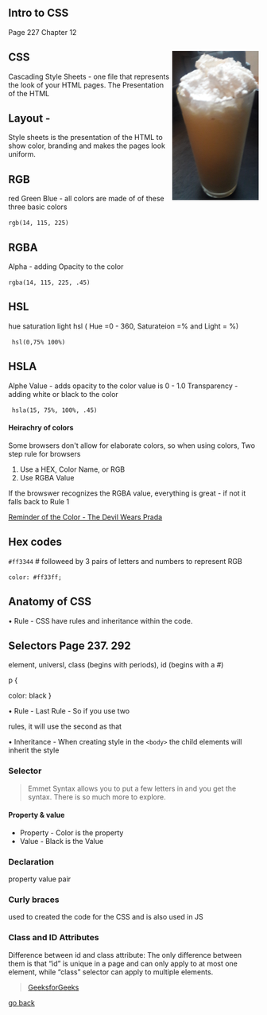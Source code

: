 ## Intro to CSS
Page 227 Chapter 12

## CSS <img src="../images/eggnog.jpg" height="300px" align="right">

Cascading Style Sheets - one file that represents the look of your HTML pages. The Presentation of the HTML

## Layout - 

Style sheets is the presentation of the HTML to show color, branding and makes the pages look uniform.

## RGB  

red Green Blue - all colors are made of of these three basic colors

``` rgb(14, 115, 225) ```

## RGBA

Alpha - adding Opacity to the color

``` rgba(14, 115, 225, .45) ```

## HSL 

hue saturation light
hsl ( Hue =0 - 360, Saturateion =% and Light = %)

``` hsl(0,75% 100%)```

## HSLA

Alphe Value - adds opacity to the color  value is 0 - 1.0  Transparency - adding white or black to the color

``` hsla(15, 75%, 100%, .45)```

#### Heirachry of colors
Some browsers don't allow for elaborate colors, so when using colors, Two step rule for browsers

1. Use a HEX, Color Name, or RGB
2. Use RGBA Value

If the browswer recognizes the RGBA value, everything is great - if not it falls back to Rule 1

[Reminder of the Color - The Devil Wears Prada](https://www.youtube.com/watch?v=Yj8mHwvFxMc)

## Hex codes  

```#ff3344``` # followeed by 3 pairs of letters and numbers to represent RGB

```color: #ff33ff;```

## Anatomy of CSS

• Rule - CSS have rules and inheritance within the code. 

## Selectors  Page 237. 292

element, universl, class (begins with periods), id (begins with a #)

p {

  color: black
}

• Rule - Last Rule - So if you use two <p> rules, it will use the second as that

• Inheritance - When creating style in the `<body>` the child elements will inherit the style

### Selector

>Emmet Syntax allows you to put a few letters in and you get the syntax.  There is so much more to explore.  

#### Property & value

- Property - Color is the property
- Value - Black is the Value

### Declaration

property value pair

### Curly braces  

used to created the code for the CSS and is also used in JS

### Class and ID Attributes

Difference between id and class attribute: The only difference between them is that “id” is unique in a page and can only apply to at most one element, while “class” selector can apply to multiple elements. 
> [GeeksforGeeks](https://www.geeksforgeeks.org/difference-between-an-id-and-class-in-html/#:~:text=Difference%20between%20id%20and%20class,can%20apply%20to%20multiple%20elements.)

[go back](../README.md)